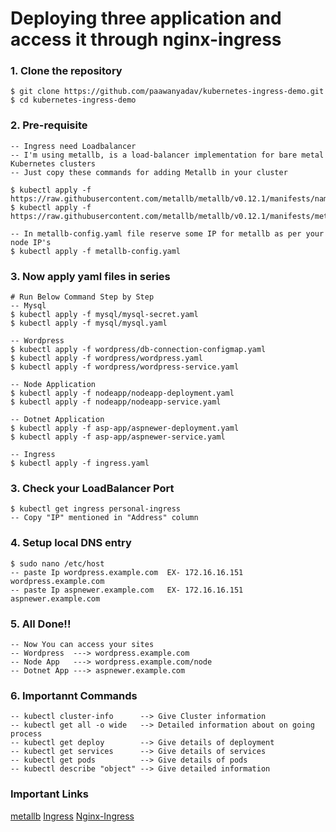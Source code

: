 # Deploying three application and access it through nginx-ingress

### 1. Clone the repository
    $ git clone https://github.com/paawanyadav/kubernetes-ingress-demo.git
    $ cd kubernetes-ingress-demo
    
### 2. Pre-requisite
    -- Ingress need Loadbalancer 
    -- I'm using metallb, is a load-balancer implementation for bare metal Kubernetes clusters
    -- Just copy these commands for adding Metallb in your cluster
    
    $ kubectl apply -f https://raw.githubusercontent.com/metallb/metallb/v0.12.1/manifests/namespace.yaml
    $ kubectl apply -f https://raw.githubusercontent.com/metallb/metallb/v0.12.1/manifests/metallb.yaml
    
    -- In metallb-config.yaml file reserve some IP for metallb as per your node IP's
    $ kubectl apply -f metallb-config.yaml

### 3. Now apply yaml files in series
    # Run Below Command Step by Step
    -- Mysql 
    $ kubectl apply -f mysql/mysql-secret.yaml
    $ kubectl apply -f mysql/mysql.yaml
    
    -- Wordpress
    $ kubectl apply -f wordpress/db-connection-configmap.yaml
    $ kubectl apply -f wordpress/wordpress.yaml
    $ kubectl apply -f wordpress/wordpress-service.yaml
    
    -- Node Application
    $ kubectl apply -f nodeapp/nodeapp-deployment.yaml
    $ kubectl apply -f nodeapp/nodeapp-service.yaml
    
    -- Dotnet Application
    $ kubectl apply -f asp-app/aspnewer-deployment.yaml
    $ kubectl apply -f asp-app/aspnewer-service.yaml
    
    -- Ingress
    $ kubectl apply -f ingress.yaml
    
### 3. Check your LoadBalancer Port  
    $ kubectl get ingress personal-ingress
    -- Copy "IP" mentioned in "Address" column

### 4. Setup local DNS entry 
    $ sudo nano /etc/host
    -- paste Ip wordpress.example.com  EX- 172.16.16.151 wordpress.example.com
    -- paste Ip aspnewer.example.com   EX- 172.16.16.151 aspnewer.example.com
    
### 5. All Done!!
    -- Now You can access your sites
    -- Wordpress  ---> wordpress.example.com
    -- Node App   ---> wordpress.example.com/node
    -- Dotnet App ---> aspnewer.example.com

### 6. Importannt Commands
    -- kubectl cluster-info      --> Give Cluster information
    -- kubectl get all -o wide   --> Detailed information about on going process
    -- kubectl get deploy        --> Give details of deployment
    -- kubectl get services      --> Give details of services
    -- kubectl get pods          --> Give details of pods
    -- kubectl describe "object" --> Give detailed information

### Important Links 
[metallb](https://metallb.universe.tf/installation/)
[Ingress](https://kubernetes.io/docs/concepts/services-networking/ingress/)
[Nginx-Ingress](https://kubernetes.github.io/ingress-nginx/user-guide/nginx-configuration/)
